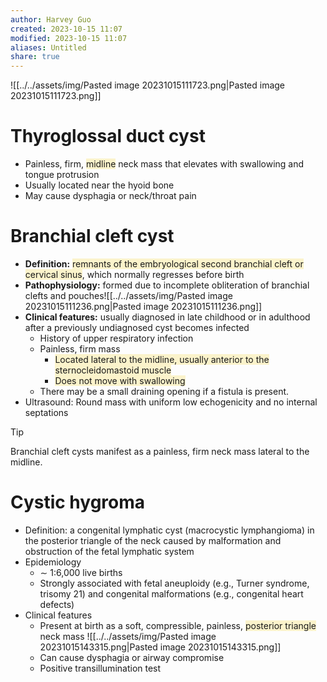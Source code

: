 ```yaml
---
author: Harvey Guo
created: 2023-10-15 11:07
modified: 2023-10-15 11:07
aliases: Untitled
share: true
---
```

![[../../assets/img/Pasted image 20231015111723.png|Pasted image 20231015111723.png]]
# Thyroglossal duct cyst
- Painless, firm, <span style="background:rgba(240, 200, 0, 0.2)">midline</span> neck mass that elevates with swallowing and tongue protrusion
- Usually located near the hyoid bone 
- May cause dysphagia or neck/throat pain
# Branchial cleft cyst
- **Definition:** <span style="background:rgba(240, 200, 0, 0.2)">remnants of the embryological second branchial cleft or cervical sinus</span>, which normally regresses before birth
- **Pathophysiology:** formed due to incomplete obliteration of branchial clefts and pouches![[../../assets/img/Pasted image 20231015111236.png|Pasted image 20231015111236.png]]
- **Clinical features:** usually diagnosed in late childhood or in adulthood after a previously undiagnosed cyst becomes infected 
	- History of upper respiratory infection
	- Painless, firm mass
		- <span style="background:rgba(240, 200, 0, 0.2)">Located lateral to the midline, usually anterior to the sternocleidomastoid muscle</span>
		- <span style="background:rgba(240, 200, 0, 0.2)">Does not move with swallowing</span>
	- There may be a small draining opening if a fistula is present.
- Ultrasound: Round mass with uniform low echogenicity and no internal septations
>[!tip] 
>Branchial cleft cysts manifest as a painless, firm neck mass lateral to the midline.
# Cystic hygroma
- Definition: a congenital lymphatic cyst (macrocystic lymphangioma) in the posterior triangle of the neck caused by malformation and obstruction of the fetal lymphatic system
- Epidemiology
	- ∼ 1:6,000 live births 
	- Strongly associated with fetal aneuploidy (e.g., Turner syndrome, trisomy 21) and congenital malformations (e.g., congenital heart defects)
- Clinical features
	- Present at birth as a soft, compressible, painless, <span style="background:rgba(240, 200, 0, 0.2)">posterior triangle</span> neck mass ![[../../assets/img/Pasted image 20231015143315.png|Pasted image 20231015143315.png]]
	- Can cause dysphagia or airway compromise
	- Positive transillumination test
